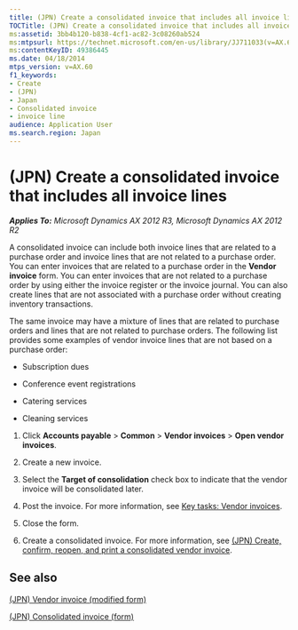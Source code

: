 ```yaml
---
title: (JPN) Create a consolidated invoice that includes all invoice lines
TOCTitle: (JPN) Create a consolidated invoice that includes all invoice lines
ms:assetid: 3bb4b120-b838-4cf1-ac82-3c08260ab524
ms:mtpsurl: https://technet.microsoft.com/en-us/library/JJ711033(v=AX.60)
ms:contentKeyID: 49386445
ms.date: 04/18/2014
mtps_version: v=AX.60
f1_keywords:
- Create
- (JPN)
- Japan
- Consolidated invoice
- invoice line
audience: Application User
ms.search.region: Japan
---
```


# (JPN) Create a consolidated invoice that includes all invoice lines 


_**Applies To:** Microsoft Dynamics AX 2012 R3, Microsoft Dynamics AX 2012 R2_

A consolidated invoice can include both invoice lines that are related to a purchase order and invoice lines that are not related to a purchase order. You can enter invoices that are related to a purchase order in the **Vendor invoice** form. You can enter invoices that are not related to a purchase order by using either the invoice register or the invoice journal. You can also create lines that are not associated with a purchase order without creating inventory transactions.

The same invoice may have a mixture of lines that are related to purchase orders and lines that are not related to purchase orders. The following list provides some examples of vendor invoice lines that are not based on a purchase order:

  - Subscription dues

  - Conference event registrations

  - Catering services

  - Cleaning services

<!-- end list -->

1.  Click **Accounts payable** \> **Common** \> **Vendor invoices** \> **Open vendor invoices**.

2.  Create a new invoice.

3.  Select the **Target of consolidation** check box to indicate that the vendor invoice will be consolidated later.

4.  Post the invoice. For more information, see [Key tasks: Vendor invoices](key-tasks-vendor-invoices.md).

5.  Close the form.

6.  Create a consolidated invoice. For more information, see [(JPN) Create, confirm, reopen, and print a consolidated vendor invoice](jpn-create-confirm-reopen-and-print-a-consolidated-vendor-invoice.md).

## See also

[(JPN) Vendor invoice (modified form)](https://technet.microsoft.com/en-us/library/jj711020\(v=ax.60\))

[(JPN) Consolidated invoice (form)](https://technet.microsoft.com/en-us/library/jj711205\(v=ax.60\))

  


